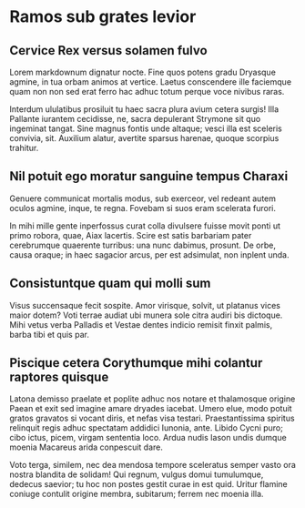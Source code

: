 # Ramos sub grates levior

## Cervice Rex versus solamen fulvo

Lorem markdownum dignatur nocte. Fine quos potens gradu Dryasque agmine, in tua orbam animos at vertice. Laetus conscendere ille faciemque quam non non sed erat ferro hac adhuc totum perque voce nivibus raras.

Interdum ululatibus prosiluit tu haec sacra plura avium cetera surgis! Illa Pallante iurantem cecidisse, ne, sacra depulerant Strymone sit quo ingeminat tangat. Sine magnus fontis unde altaque; vesci illa est sceleris convivia, sit. Auxilium alatur, avertite sparsus harenae, quoque scorpius trahitur.

## Nil potuit ego moratur sanguine tempus Charaxi

Genuere communicat mortalis modus, sub exerceor, vel redeant autem oculos agmine, inque, te regna. Fovebam si suos eram scelerata furori.

In mihi mille gente inperfossus curat colla divulsere fuisse movit ponti ut primo robora, quae, Aiax lacertis. Scire est satis barbariam pater cerebrumque quaerente turribus: una nunc dabimus, prosunt. De orbe, causa oraque; in haec sagacior arcus, per est adsimulat, non inplent unda.

## Consistuntque quam qui molli sum

Visus succensaque fecit sospite. Amor virisque, solvit, ut platanus vices maior dotem? Voti terrae audiat ubi munera sole citra audiri bis dictoque. Mihi vetus verba Palladis et Vestae dentes indicio remisit finxit palmis, barba tibi et quis par.

## Piscique cetera Corythumque mihi colantur raptores quisque

Latona demisso praelate et poplite adhuc nos notare et thalamosque origine Paean et exit sed imagine amare dryades iacebat. Umero elue, modo potuit gratos gravatos si vocant diris, et nefas visa testari. Praestantissima spiritus relinquit regis adhuc spectatam addidici Iunonia, ante. Libido Cycni puro; cibo ictus, picem, virgam sententia loco. Ardua nudis Iason undis dumque moenia Macareus arida conpescuit dare.

Voto terga, similem, nec dea mendosa tempore sceleratus semper vasto ora nostra blandita de solidam! Qui regnum, vulgus domui tumulumque, dedecus saevior; tu hoc non postes gestit curae in est quid. Uritur flamine coniuge contulit origine membra, subitarum; ferrem nec moenia illa.

